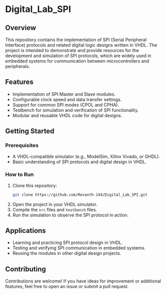 # Digital_Lab_SPI

## Overview
This repository contains the implementation of SPI (Serial Peripheral Interface) protocols and related digital logic designs written in VHDL. The project is intended to demonstrate and provide resources for the development and simulation of SPI protocols, which are widely used in embedded systems for communication between microcontrollers and peripherals.

## Features
- Implementation of SPI Master and Slave modules.
- Configurable clock speed and data transfer settings.
- Support for common SPI modes (CPOL and CPHA).
- Testbench for simulation and verification of SPI functionality.
- Modular and reusable VHDL code for digital designs.


## Getting Started

### Prerequisites
- A VHDL-compatible simulator (e.g., ModelSim, Xilinx Vivado, or GHDL).
- Basic understanding of SPI protocols and digital design in VHDL.

### How to Run
1. Clone this repository:
    ```bash
    git clone https://github.com/Revanth-144/Digital_Lab_SPI.git
    ```
2. Open the project in your VHDL simulator.
3. Compile the `src` files and `testbench` files.
4. Run the simulation to observe the SPI protocol in action.

## Applications
- Learning and practicing SPI protocol design in VHDL.
- Testing and verifying SPI communication in embedded systems.
- Reusing the modules in other digital design projects.

## Contributing
Contributions are welcome! If you have ideas for improvement or additional features, feel free to open an issue or submit a pull request.
